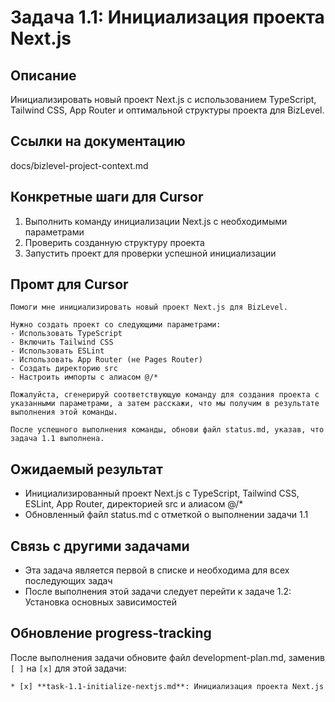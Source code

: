 # Задача 1.1: Инициализация проекта Next.js

## Описание
Инициализировать новый проект Next.js с использованием TypeScript, Tailwind CSS, App Router и оптимальной структуры проекта для BizLevel.

## Ссылки на документацию
docs/bizlevel-project-context.md


## Конкретные шаги для Cursor
1. Выполнить команду инициализации Next.js с необходимыми параметрами
2. Проверить созданную структуру проекта
3. Запустить проект для проверки успешной инициализации

## Промт для Cursor
```
Помоги мне инициализировать новый проект Next.js для BizLevel. 

Нужно создать проект со следующими параметрами:
- Использовать TypeScript
- Включить Tailwind CSS
- Использовать ESLint
- Использовать App Router (не Pages Router)
- Создать директорию src
- Настроить импорты с алиасом @/*

Пожалуйста, сгенерируй соответствующую команду для создания проекта с указанными параметрами, а затем расскажи, что мы получим в результате выполнения этой команды.

После успешного выполнения команды, обнови файл status.md, указав, что задача 1.1 выполнена.
```

## Ожидаемый результат
- Инициализированный проект Next.js с TypeScript, Tailwind CSS, ESLint, App Router, директорией src и алиасом @/*
- Обновленный файл status.md с отметкой о выполнении задачи 1.1

## Связь с другими задачами
- Эта задача является первой в списке и необходима для всех последующих задач
- После выполнения этой задачи следует перейти к задаче 1.2: Установка основных зависимостей

## Обновление progress-tracking
После выполнения задачи обновите файл development-plan.md, заменив `[ ]` на `[x]` для этой задачи:
```
* [x] **task-1.1-initialize-nextjs.md**: Инициализация проекта Next.js
```
